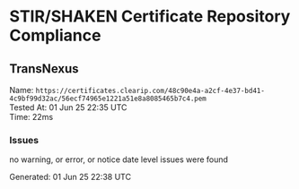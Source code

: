 # STIR/SHAKEN Certificate Repository Compliance

## TransNexus

Name: `https://certificates.clearip.com/48c90e4a-a2cf-4e37-bd41-4c9bf99d32ac/56ecf74965e1221a51e8a8085465b7c4.pem`\
Tested At: 01 Jun 25 22:35 UTC\
Time: 22ms

### Issues

no warning, or error, or notice date level issues were found

Generated: 01 Jun 25 22:38 UTC